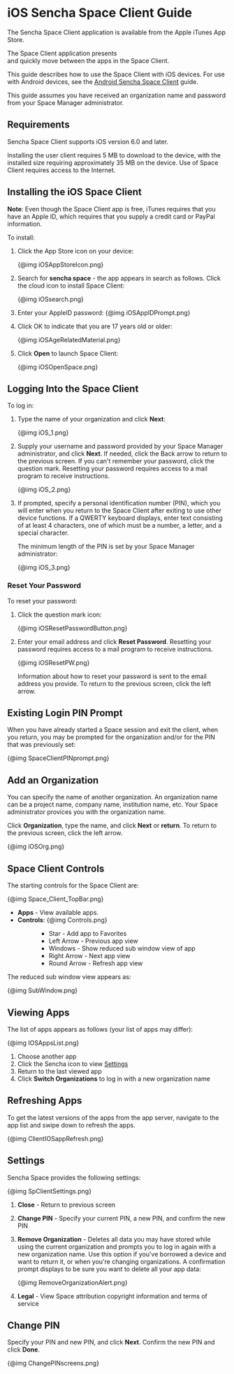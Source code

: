 # iOS Sencha Space Client Guide

The Sencha Space Client application is available from 
the Apple iTunes App Store. 

The Space Client application presents  
and quickly move between the apps in the Space Client. 

This guide describes how to use the Space Client with iOS devices. For 
use with Android devices, see the
<a href="#!/android_client_guide">Android Sencha Space Client</a> guide.

This guide assumes you have received an organization name and
password from your Space Manager administrator.

## Requirements

Sencha Space Client supports iOS version 6.0 and later.

Installing the user client requires 5 MB to download to the device,
with the installed size requiring approximately 35 MB on the device. 
Use of Space Client requires access to the Internet.

## Installing the iOS Space Client

<b>Note</b>: Even though the Space Client app is free, iTunes requires
that you have an Apple ID, which requires that you supply a credit 
card or PayPal information.

To install:
<ol>
<li><p>Click the App Store icon on your device:</p>
{@img iOSAppStoreIcon.png}
</li>
<li><p>Search for <b>sencha space</b> - the app appears in search as follows. 
Click the cloud icon to install Space Client:</p>
{@img iOSsearch.png}
</li>
<li><p>Enter your AppleID password:
{@img iOSAppIDPrompt.png}
</li>
<li><p>Click OK to indicate that you are 17 years old or older:</p>
{@img iOSAgeRelatedMaterial.png}
</li>
<li><p>Click <b>Open</b> to launch Space Client:</p>
{@img iOSOpenSpace.png}
</li>
</ol>

## Logging Into the Space Client

To log in:
<ol>
<li><p>Type the name of your organization and click <b>Next</b>:</p>

{@img iOS_1.png}
</li>
<li><p>Supply your username and password provided by your 
Space Manager administrator, and click <b>Next</b>. If needed, click the Back arrow 
to return to the previous screen. If you can't remember your password, 
click the question mark. Resetting your password requires access to a mail program to 
receive instructions.</p>

{@img iOS_2.png}
</li>
<li><p>If prompted, specify a personal identification number (PIN), which you will enter
when you return to the Space Client after exiting to use other device functions.
If a QWERTY keyboard displays, enter text consisting of at least 4 characters,
one of which must be a number, a letter, and a special character.</p>

<p>The minimum length of the PIN is set by your Space Manager administrator:</p>

{@img iOS_3.png}</li>
</ol>


### Reset Your Password

To reset your password:

<ol>
<li><p>Click the question mark icon:</p>

{@img iOSResetPasswordButton.png}</li>
<li><p>Enter your email address 
and click <b>Reset Password</b>. Resetting your password 
requires access to a mail program to 
receive instructions.</p>

{@img iOSResetPW.png}

<p>Information about how to reset your password is sent to the email
address you provide. To return to the previous screen, click the left arrow.</p;></li>
</ol>

## Existing Login PIN Prompt

When you have already started a Space session and exit the client, when
you return, you may be prompted for the organization and/or for the PIN
that was previously set:

{@img SpaceClientPINprompt.png}

## Add an Organization

You can specify the name of another organization. An organization name 
can be a project name, company name, institution name, etc. 
Your Space administrator provices you with the organization name.

Click <b>Organization</b>, type the name, and click <b>Next</b> or <b>return</b>.
To return to the previous screen, click the left arrow.

{@img iOSOrg.png}

## Space Client Controls

The starting controls for the Space Client are:

{@img Space_Client_TopBar.png}

<ul>
<li><b>Apps</b> - View available apps.</li>
<li><b>Controls</b>:
{@img Controls.png}
	<ul><ul>
		<ul>
		<li>Star - Add app to Favorites</li>
		<li>Left Arrow - Previous app view</li>
		<li>Windows - Show reduced sub window view of app</li>
		<li>Right Arrow - Next app view</li>
		<li>Round Arrow - Refresh app view</li>
		</ul>
	</ul></ul>
</li>
</ul>

The reduced sub window view appears as:

{@img SubWindow.png}


## Viewing Apps

The list of apps appears as follows (your list of apps may differ):

{@img IOSAppsList.png}

<ol>
<li>Choose another app</li>
<li>Click the Sencha icon to view <a href="#Settings">Settings</a></li>
<li>Return to the last viewed app</li>
<li>Click <b>Switch Organizations</b> to log in with a new organization name</li>
</ol>

## Refreshing Apps

To get the latest versions of the apps from the app server, navigate to the 
app list and swipe down to refresh the apps.

{@img ClientIOSappRefresh.png}

<a name="Settings"></a>
## Settings 

Sencha Space provides the following settings:

{@img SpClientSettings.png}

<ol>
<li><p><b>Close</b> - Return to previous screen</p></li>
<li><p><b>Change PIN</b> - Specify your current PIN, a new PIN, 
and confirm the new PIN</p></li>
<li><p><b>Remove Organization</b> - Deletes all data you may have stored while 
using the current organization and prompts you to log in again with a new 
organization name. Use this option if you've borrowed a device and want 
to return it, or when you're changing organizations. A confirmation prompt 
displays to be sure you want to delete all your app data:</p>
{@img RemoveOrganizationAlert.png}
</li>
<li><p><b>Legal</b> - View Space attribution copyright 
information and terms of service</p></li>
</ol>

## Change PIN

Specify your PIN and new PIN, and click <b>Next</b>. 
Confirm the new PIN and click <b>Done</b>.

{@img ChangePINscreens.png}
